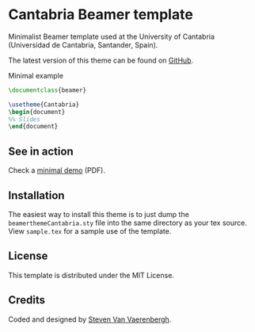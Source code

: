 ﻿Cantabria Beamer template
=========================

Minimalist Beamer template used at the University of Cantabria (Universidad de Cantabria, Santander, Spain).

The latest version of this theme can be found on [GitHub](https://github.com/steven2358/cantabria-beamer-template).

Minimal example
```latex
\documentclass{beamer}

\usetheme{Cantabria}
\begin{document}
%% Slides
\end{document}
```

See in action
---
Check a [minimal demo](https://github.com/steven2358/Cantabria-beamer-template/raw/master/sample.pdf) (PDF).

Installation
------------
The easiest way to install this theme is to just dump the `beamerthemeCantabria.sty` file into the same directory as your tex source. View `sample.tex` for a sample use of the template.

License
-------
This template is distributed under the MIT License.

Credits
-------
Coded and designed by [Steven Van Vaerenbergh](http://gtas.unican.es/people/steven).